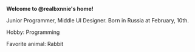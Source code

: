 **Welcome to @realbxnnie's home!**

Junior Programmer, Middle UI Designer.
Born in Russia at February, 10th.


Hobby: Programming


Favorite animal: Rabbit

